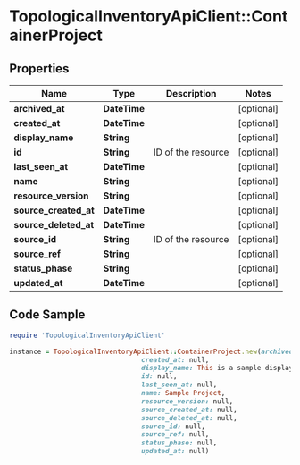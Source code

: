 # TopologicalInventoryApiClient::ContainerProject

## Properties

Name | Type | Description | Notes
------------ | ------------- | ------------- | -------------
**archived_at** | **DateTime** |  | [optional] 
**created_at** | **DateTime** |  | [optional] 
**display_name** | **String** |  | [optional] 
**id** | **String** | ID of the resource | [optional] 
**last_seen_at** | **DateTime** |  | [optional] 
**name** | **String** |  | [optional] 
**resource_version** | **String** |  | [optional] 
**source_created_at** | **DateTime** |  | [optional] 
**source_deleted_at** | **DateTime** |  | [optional] 
**source_id** | **String** | ID of the resource | [optional] 
**source_ref** | **String** |  | [optional] 
**status_phase** | **String** |  | [optional] 
**updated_at** | **DateTime** |  | [optional] 

## Code Sample

```ruby
require 'TopologicalInventoryApiClient'

instance = TopologicalInventoryApiClient::ContainerProject.new(archived_at: null,
                                 created_at: null,
                                 display_name: This is a sample display name for a project,
                                 id: null,
                                 last_seen_at: null,
                                 name: Sample Project,
                                 resource_version: null,
                                 source_created_at: null,
                                 source_deleted_at: null,
                                 source_id: null,
                                 source_ref: null,
                                 status_phase: null,
                                 updated_at: null)
```


